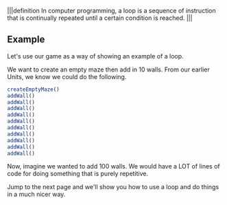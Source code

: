 |||definition
In computer programming, a loop is a sequence of instruction that is continually repeated until a certain condition is reached. 
|||

## Example
Let's use our game as a way of showing an example of a loop.

We want to create an empty maze then add in 10 walls. From our earlier Units, we know we could do the following.

```javascript
createEmptyMaze()
addWall()
addWall()
addWall()
addWall()
addWall()
addWall()
addWall()
addWall()
addWall()
addWall()
```

Now, imagine we wanted to add 100 walls. We would have a LOT of lines of code for doing something that is purely repetitive.

Jump to the next page and we'll show you how to use a loop and do things in a much nicer way.


